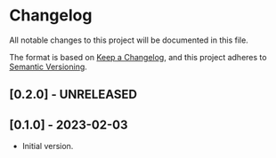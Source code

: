 # Changelog

All notable changes to this project will be documented in this file.

The format is based on [Keep a Changelog][1],
and this project adheres to [Semantic Versioning][2].

## [0.2.0] - UNRELEASED

## [0.1.0] - 2023-02-03

- Initial version.

[1]: https://keepachangelog.com/en/1.0.0/
[2]: https://semver.org/spec/v2.0.0.html
